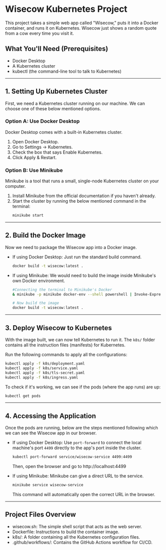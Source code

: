 # Wisecow Kubernetes Project

This project takes a simple web app called "Wisecow," puts it into a Docker container, and runs it on Kubernetes. Wisecow just shows a random quote from a cow every time you visit it.

## What You'll Need (Prerequisites)

  * Docker Desktop
  * A Kubernetes cluster
  * kubectl (the command-line tool to talk to Kubernetes)

--------------------------------------------------------------------------------

## 1. Setting Up Kubernetes Cluster

First, we need a Kubernetes cluster running on our machine. We can choose one of these below mentioned options.

### Option A: Use Docker Desktop

Docker Desktop comes with a built-in Kubernetes cluster.

1.  Open Docker Desktop.
2.  Go to Settings -> Kubernetes.
3.  Check the box that says Enable Kubernetes.
4.  Click Apply & Restart.

### Option B: Use Minikube

Minikube is a tool that runs a small, single-node Kubernetes cluster on your computer.

1.  Install Minikube from the official documentation if you haven't already.
2.  Start the cluster by running the below mentioned command in the terminal:
    ```bash
    minikube start
    ```

--------------------------------------------------------------------------------

## 2. Build the Docker Image

Now we need to package the Wisecow app into a Docker image.

  * If using Docker Desktop:
    Just run the standard build command.

    ```bash
    docker build -t wisecow:latest .
    ```

  * If using Minikube:
    We would need to build the image inside Minikube's own Docker environment.

    ```bash
    #Connecting the terminal to Minikube's Docker
    & minikube -p minikube docker-env --shell powershell | Invoke-Expression

    # Now build the image
    docker build -t wisecow:latest .
    ```

--------------------------------------------------------------------------------

## 3. Deploy Wisecow to Kubernetes

With the image built, we can now tell Kubernetes to run it. The `k8s/` folder contains all the instruction files (manifests) for Kubernetes.

Run the following commands to apply all the configurations:

```bash
kubectl apply -f k8s/deployment.yaml
kubectl apply -f k8s/service.yaml
kubectl apply -f k8s/tls-secret.yaml
kubectl apply -f k8s/ingress.yaml
```

To check if it's working, we can see if the pods (where the app runs) are up:

```bash
kubectl get pods
```

-----

## 4. Accessing the Application

Once the pods are running, below are the steps mentioned following which we can see the Wisecow app in our browser.

  * If using Docker Desktop:
    Use `port-forward` to connect the local machine's port `4499` directly to the app's port inside the cluster.

    ```bash
    kubectl port-forward service/wisecow-service 4499:4499
    ```

    Then, open the browser and go to http://localhost:4499

  * If using Minikube:
    Minikube can give a direct URL to the service.

    ```bash
    minikube service wisecow-service
    ```

    This command will automatically open the correct URL in the browser.

-----

## Project Files Overview

  * wisecow.sh: The simple shell script that acts as the web server.
  * Dockerfile: Instructions to build the container image.
  * k8s/: A folder containing all the Kubernetes configuration files.
  * .github/workflows/: Contains the GitHub Actions workflow for CI/CD.

